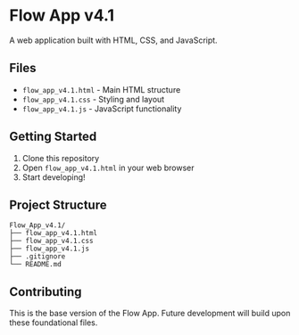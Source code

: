 # Flow App v4.1

A web application built with HTML, CSS, and JavaScript.

## Files

- `flow_app_v4.1.html` - Main HTML structure
- `flow_app_v4.1.css` - Styling and layout
- `flow_app_v4.1.js` - JavaScript functionality

## Getting Started

1. Clone this repository
2. Open `flow_app_v4.1.html` in your web browser
3. Start developing!

## Project Structure

```
Flow_App_v4.1/
├── flow_app_v4.1.html
├── flow_app_v4.1.css
├── flow_app_v4.1.js
├── .gitignore
└── README.md
```

## Contributing

This is the base version of the Flow App. Future development will build upon these foundational files.
